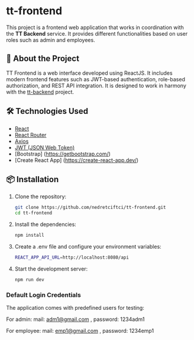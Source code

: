 # tt-frontend

This project is a frontend web application that works in coordination with the **TT Backend** service. It provides different functionalities based on user roles such as admin and employees.

## 🚀 About the Project

TT Frontend is a web interface developed using ReactJS. It includes modern frontend features such as JWT-based authentication, role-based authorization, and REST API integration. It is designed to work in harmony with the [tt-backend](https://github.com/nedretciftci/tt-backend) project.

## 🛠️ Technologies Used

- [React](https://reactjs.org/)
- [React Router](https://reactrouter.com/)
- [Axios](https://axios-http.com/)
- [JWT (JSON Web Token)](https://jwt.io/)
- [Bootstrap] (https://getbootstrap.com/)
- [Create React App] (https://create-react-app.dev/)

## 📦 Installation

1. Clone the repository:
   ```bash
   git clone https://github.com/nedretciftci/tt-frontend.git
   cd tt-frontend

2. Install the dependencies:
   ```bash
   npm install

3. Create a .env file and configure your environment variables:
   ```bash
   REACT_APP_API_URL=http://localhost:8080/api
4. Start the development server:
   ```bash
   npm run dev

### Default Login Credentials

The application comes with predefined users for testing:

For admin: mail: adm1@gmail.com , password: 1234adm1

For employee: mail: emp1@gmail.com , password: 1234emp1
